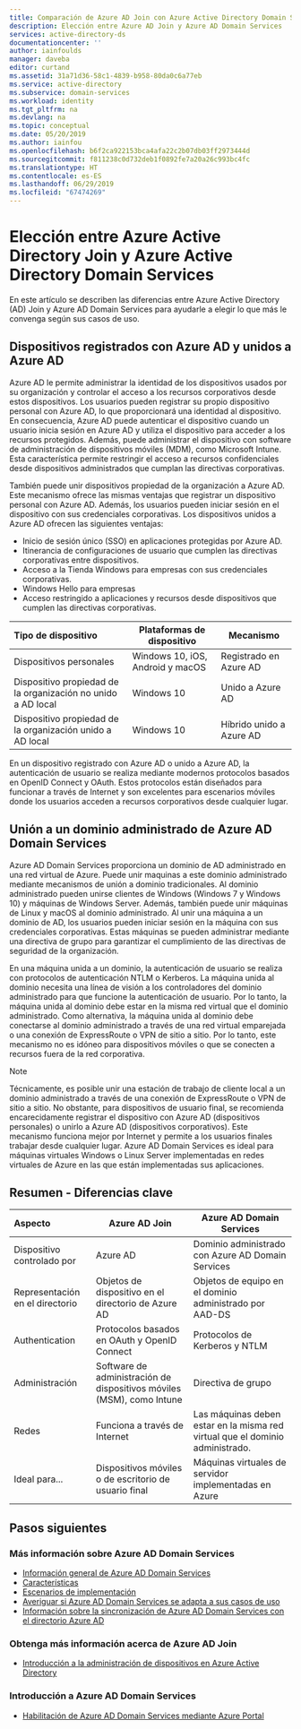 ```yaml
---
title: Comparación de Azure AD Join con Azure Active Directory Domain Services | Microsoft Docs
description: Elección entre Azure AD Join y Azure AD Domain Services
services: active-directory-ds
documentationcenter: ''
author: iainfoulds
manager: daveba
editor: curtand
ms.assetid: 31a71d36-58c1-4839-b958-80da0c6a77eb
ms.service: active-directory
ms.subservice: domain-services
ms.workload: identity
ms.tgt_pltfrm: na
ms.devlang: na
ms.topic: conceptual
ms.date: 05/20/2019
ms.author: iainfou
ms.openlocfilehash: b6f2ca922153bca4afa22c2b07db03ff2973444d
ms.sourcegitcommit: f811238c0d732deb1f0892fe7a20a26c993bc4fc
ms.translationtype: HT
ms.contentlocale: es-ES
ms.lasthandoff: 06/29/2019
ms.locfileid: "67474269"
---
```

# <a name="choose-between-azure-active-directory-join-and-azure-active-directory-domain-services"></a>Elección entre Azure Active Directory Join y Azure Active Directory Domain Services
En este artículo se describen las diferencias entre Azure Active Directory (AD) Join y Azure AD Domain Services para ayudarle a elegir lo que más le convenga según sus casos de uso.

## <a name="azure-ad-registered-and-azure-ad-joined-devices"></a>Dispositivos registrados con Azure AD y unidos a Azure AD
Azure AD le permite administrar la identidad de los dispositivos usados por su organización y controlar el acceso a los recursos corporativos desde estos dispositivos. Los usuarios pueden registrar su propio dispositivo personal con Azure AD, lo que proporcionará una identidad al dispositivo. En consecuencia, Azure AD puede autenticar el dispositivo cuando un usuario inicia sesión en Azure AD y utiliza el dispositivo para acceder a los recursos protegidos. Además, puede administrar el dispositivo con software de administración de dispositivos móviles (MDM), como Microsoft Intune. Esta característica permite restringir el acceso a recursos confidenciales desde dispositivos administrados que cumplan las directivas corporativas.

También puede unir dispositivos propiedad de la organización a Azure AD. Este mecanismo ofrece las mismas ventajas que registrar un dispositivo personal con Azure AD. Además, los usuarios pueden iniciar sesión en el dispositivo con sus credenciales corporativas. Los dispositivos unidos a Azure AD ofrecen las siguientes ventajas:
* Inicio de sesión único (SSO) en aplicaciones protegidas por Azure AD.
* Itinerancia de configuraciones de usuario que cumplen las directivas corporativas entre dispositivos.
* Acceso a la Tienda Windows para empresas con sus credenciales corporativas.
* Windows Hello para empresas
* Acceso restringido a aplicaciones y recursos desde dispositivos que cumplen las directivas corporativas.

| **Tipo de dispositivo** | **Plataformas de dispositivo** | **Mecanismo** |
|:---| --- | --- |
| Dispositivos personales | Windows 10, iOS, Android y macOS | Registrado en Azure AD |
| Dispositivo propiedad de la organización no unido a AD local | Windows 10 | Unido a Azure AD |
| Dispositivo propiedad de la organización unido a AD local | Windows 10 | Híbrido unido a Azure AD |

En un dispositivo registrado con Azure AD o unido a Azure AD, la autenticación de usuario se realiza mediante modernos protocolos basados en OpenID Connect y OAuth. Estos protocolos están diseñados para funcionar a través de Internet y son excelentes para escenarios móviles donde los usuarios acceden a recursos corporativos desde cualquier lugar.


## <a name="domain-join-to-azure-ad-domain-services-managed-domains"></a>Unión a un dominio administrado de Azure AD Domain Services
Azure AD Domain Services proporciona un dominio de AD administrado en una red virtual de Azure. Puede unir maquinas a este dominio administrado mediante mecanismos de unión a dominio tradicionales. Al dominio administrado pueden unirse clientes de Windows (Windows 7 y Windows 10) y máquinas de Windows Server. Además, también puede unir máquinas de Linux y macOS al dominio administrado. Al unir una máquina a un dominio de AD, los usuarios pueden iniciar sesión en la máquina con sus credenciales corporativas. Estas máquinas se pueden administrar mediante una directiva de grupo para garantizar el cumplimiento de las directivas de seguridad de la organización.

En una máquina unida a un dominio, la autenticación de usuario se realiza con protocolos de autenticación NTLM o Kerberos. La máquina unida al dominio necesita una línea de visión a los controladores del dominio administrado para que funcione la autenticación de usuario. Por lo tanto, la máquina unida al dominio debe estar en la misma red virtual que el dominio administrado. Como alternativa, la máquina unida al dominio debe conectarse al dominio administrado a través de una red virtual emparejada o una conexión de ExpressRoute o VPN de sitio a sitio. Por lo tanto, este mecanismo no es idóneo para dispositivos móviles o que se conecten a recursos fuera de la red corporativa.

> [!NOTE]
> Técnicamente, es posible unir una estación de trabajo de cliente local a un dominio administrado a través de una conexión de ExpressRoute o VPN de sitio a sitio. No obstante, para dispositivos de usuario final, se recomienda encarecidamente registrar el dispositivo con Azure AD (dispositivos personales) o unirlo a Azure AD (dispositivos corporativos). Este mecanismo funciona mejor por Internet y permite a los usuarios finales trabajar desde cualquier lugar. Azure AD Domain Services es ideal para máquinas virtuales Windows o Linux Server implementadas en redes virtuales de Azure en las que están implementadas sus aplicaciones.


## <a name="summary---key-differences"></a>Resumen - Diferencias clave
| **Aspecto** | **Azure AD Join** | **Azure AD Domain Services** |
|:---| --- | --- |
| Dispositivo controlado por | Azure AD | Dominio administrado con Azure AD Domain Services |
| Representación en el directorio | Objetos de dispositivo en el directorio de Azure AD | Objetos de equipo en el dominio administrado por AAD-DS |
| Authentication | Protocolos basados en OAuth y OpenID Connect | Protocolos de Kerberos y NTLM |
| Administración | Software de administración de dispositivos móviles (MSM), como Intune | Directiva de grupo |
| Redes | Funciona a través de Internet | Las máquinas deben estar en la misma red virtual que el dominio administrado.|
| Ideal para... | Dispositivos móviles o de escritorio de usuario final | Máquinas virtuales de servidor implementadas en Azure |


## <a name="next-steps"></a>Pasos siguientes
### <a name="learn-more-about-azure-ad-domain-services"></a>Más información sobre Azure AD Domain Services
* [Información general de Azure AD Domain Services](overview.md)
* [Características](active-directory-ds-features.md)
* [Escenarios de implementación](scenarios.md)
* [Averiguar si Azure AD Domain Services se adapta a sus casos de uso](comparison.md)
* [Información sobre la sincronización de Azure AD Domain Services con el directorio Azure AD](synchronization.md)

### <a name="learn-more-about-azure-ad-join"></a>Obtenga más información acerca de Azure AD Join
* [Introducción a la administración de dispositivos en Azure Active Directory](../active-directory/device-management-introduction.md)

### <a name="get-started-with-azure-ad-domain-services"></a>Introducción a Azure AD Domain Services
* [Habilitación de Azure AD Domain Services mediante Azure Portal](create-instance.md)

